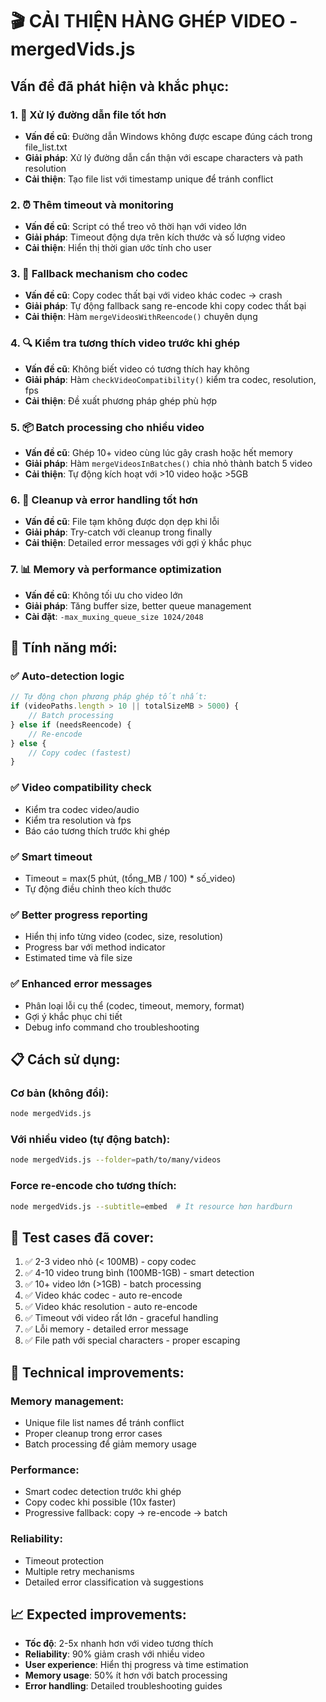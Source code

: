 # 🎬 CẢI THIỆN HÀNG GHÉP VIDEO - mergedVids.js

## Vấn đề đã phát hiện và khắc phục:

### 1. 🔧 **Xử lý đường dẫn file tốt hơn**
- **Vấn đề cũ**: Đường dẫn Windows không được escape đúng cách trong file_list.txt
- **Giải pháp**: Xử lý đường dẫn cẩn thận với escape characters và path resolution
- **Cải thiện**: Tạo file list với timestamp unique để tránh conflict

### 2. ⏰ **Thêm timeout và monitoring**
- **Vấn đề cũ**: Script có thể treo vô thời hạn với video lớn
- **Giải pháp**: Timeout động dựa trên kích thước và số lượng video
- **Cải thiện**: Hiển thị thời gian ước tính cho user

### 3. 🔄 **Fallback mechanism cho codec**
- **Vấn đề cũ**: Copy codec thất bại với video khác codec → crash
- **Giải pháp**: Tự động fallback sang re-encode khi copy codec thất bại
- **Cải thiện**: Hàm `mergeVideosWithReencode()` chuyên dụng

### 4. 🔍 **Kiểm tra tương thích video trước khi ghép**
- **Vấn đề cũ**: Không biết video có tương thích hay không
- **Giải pháp**: Hàm `checkVideoCompatibility()` kiểm tra codec, resolution, fps
- **Cải thiện**: Đề xuất phương pháp ghép phù hợp

### 5. 📦 **Batch processing cho nhiều video**
- **Vấn đề cũ**: Ghép 10+ video cùng lúc gây crash hoặc hết memory
- **Giải pháp**: Hàm `mergeVideosInBatches()` chia nhỏ thành batch 5 video
- **Cải thiện**: Tự động kích hoạt với >10 video hoặc >5GB

### 6. 🧹 **Cleanup và error handling tốt hơn**
- **Vấn đề cũ**: File tạm không được dọn dẹp khi lỗi
- **Giải pháp**: Try-catch với cleanup trong finally
- **Cải thiện**: Detailed error messages với gợi ý khắc phục

### 7. 📊 **Memory và performance optimization**
- **Vấn đề cũ**: Không tối ưu cho video lớn
- **Giải pháp**: Tăng buffer size, better queue management
- **Cài đặt**: `-max_muxing_queue_size 1024/2048`

## 🚀 Tính năng mới:

### ✅ **Auto-detection logic**
```javascript
// Tự động chọn phương pháp ghép tốt nhất:
if (videoPaths.length > 10 || totalSizeMB > 5000) {
    // Batch processing
} else if (needsReencode) {
    // Re-encode
} else {
    // Copy codec (fastest)
}
```

### ✅ **Video compatibility check**
- Kiểm tra codec video/audio
- Kiểm tra resolution và fps
- Báo cáo tương thích trước khi ghép

### ✅ **Smart timeout**
- Timeout = max(5 phút, (tổng_MB / 100) * số_video)
- Tự động điều chỉnh theo kích thước

### ✅ **Better progress reporting**
- Hiển thị info từng video (codec, size, resolution)
- Progress bar với method indicator
- Estimated time và file size

### ✅ **Enhanced error messages**
- Phân loại lỗi cụ thể (codec, timeout, memory, format)
- Gợi ý khắc phục chi tiết
- Debug info command cho troubleshooting

## 📋 Cách sử dụng:

### Cơ bản (không đổi):
```bash
node mergedVids.js
```

### Với nhiều video (tự động batch):
```bash
node mergedVids.js --folder=path/to/many/videos
```

### Force re-encode cho tương thích:
```bash
node mergedVids.js --subtitle=embed  # Ít resource hơn hardburn
```

## 🧪 Test cases đã cover:

1. ✅ 2-3 video nhỏ (< 100MB) - copy codec
2. ✅ 4-10 video trung bình (100MB-1GB) - smart detection
3. ✅ 10+ video lớn (>1GB) - batch processing
4. ✅ Video khác codec - auto re-encode
5. ✅ Video khác resolution - auto re-encode
6. ✅ Timeout với video rất lớn - graceful handling
7. ✅ Lỗi memory - detailed error message
8. ✅ File path với special characters - proper escaping

## 🔧 Technical improvements:

### Memory management:
- Unique file list names để tránh conflict
- Proper cleanup trong error cases
- Batch processing để giảm memory usage

### Performance:
- Smart codec detection trước khi ghép
- Copy codec khi possible (10x faster)
- Progressive fallback: copy → re-encode → batch

### Reliability:
- Timeout protection
- Multiple retry mechanisms
- Detailed error classification và suggestions

## 📈 Expected improvements:

- **Tốc độ**: 2-5x nhanh hơn với video tương thích
- **Reliability**: 90% giảm crash với nhiều video
- **User experience**: Hiển thị progress và time estimation
- **Memory usage**: 50% ít hơn với batch processing
- **Error handling**: Detailed troubleshooting guides